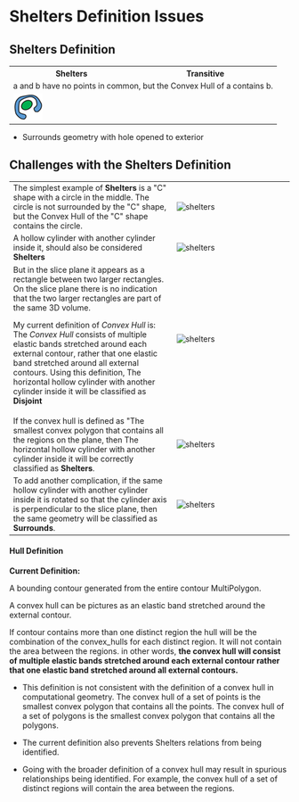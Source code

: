 # Shelters Definition Issues

<link rel="stylesheet" href="relations.css">

## Shelters Definition
<table width="350px">
<tr class="l"><th>Shelters</th><th>Transitive</t></tr>
<td class="d" colspan="2">
<span class="a">a</span> and <span class="b">b</span> have no points in common, but the Convex Hull of <span class="a">a</span> contains <span class="b">b</span>.
</td></tr><tr><td colspan="2">
<img src="Images/Relationships/shelters.png" alt="shelters">
</td></tr></table>


- Surrounds geometry with hole opened to exterior


## Challenges with the Shelters Definition
<table>
<tr>
<td width="350">
The simplest example of <b>Shelters</b> is a "C" shape with a circle in the
middle. The circle is not surrounded by the "C" shape, but the Convex Hull of
the "C" shape contains the circle.</td>
<td width="250px"><img src="Images/FreeCAD Images/Sheltered Horizontal cylinder End On View.png" alt="shelters"></td>
</tr>
<tr><td width="350">
A hollow cylinder with another cylinder inside it, should also be considered
<b>Shelters</b></td>
<td width="250px"><img src="Images/FreeCAD Images/Sheltered Horizontal cylinder Angled View.png" alt="shelters"></td>
</tr>
<tr><td width="350">
But in the slice plane it appears as a rectangle between two larger rectangles.
On the slice plane there is no indication that the two larger rectangles are
part of the same 3D volume.

My current definition of <i>Convex Hull</i> is:
The <i>Convex Hull</i> consists of multiple elastic bands stretched around each
external contour, rather that one elastic band stretched around all external
contours.  Using this definition, The horizontal hollow cylinder with another
cylinder inside it will be classified as <b>Disjoint</b></td>
<td width="250px"><img src="Images/FreeCAD Images/Sheltered Horizontal cylinder Almost Top View.png" alt="shelters"></td>
</tr>
<tr><td width="350">
If the convex hull is defined as "The smallest convex polygon that contains
all the regions on the plane, then The horizontal hollow cylinder with another
cylinder inside it will be correctly classified as <b>Shelters</b>.</td>
<td width="250px"><img src="Images/FreeCAD Images/Sheltered Horizontal cylinder Almost Top View.png" alt="shelters"></td>
</tr>
<tr><td width="350">
To add another complication, if the same hollow cylinder with another cylinder
inside it is rotated so that the cylinder axis is perpendicular to the slice
plane, then the same geometry will be classified as <b>Surrounds</b>.</td>
<td width="250px"><img src="Images/FreeCAD Images/Sheltered cylinder Top View.png" alt="shelters"></td>
</tr>
</table>

#### Hull Definition

**Current Definition:**

A bounding contour generated from the entire contour MultiPolygon.

A convex hull can be pictures as an elastic band stretched around the
external contour.

If contour contains more than one distinct region the hull will be the
combination of the convex_hulls for each distinct region.  It will not
contain the area between the regions.  in other words, **the convex hull
will consist of multiple elastic bands stretched around each external
contour rather that one elastic band stretched around all external
contours.**


- This definition is not consistent with the definition of a convex hull in
  computational geometry.  The convex hull of a set of points is the smallest
  convex polygon that contains all the points.  The convex hull of a set of
  polygons is the smallest convex polygon that contains all the polygons.

- The current definition also prevents Shelters relations from being identified.

- Going with the broader definition of a convex hull may result in spurious
  relationships being identified.  For example, the convex hull of a set of
  distinct regions will contain the area between the regions.
